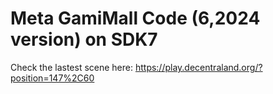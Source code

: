 # Meta GamiMall Code (6,2024 version) on SDK7

Check the lastest scene here:
https://play.decentraland.org/?position=147%2C60
